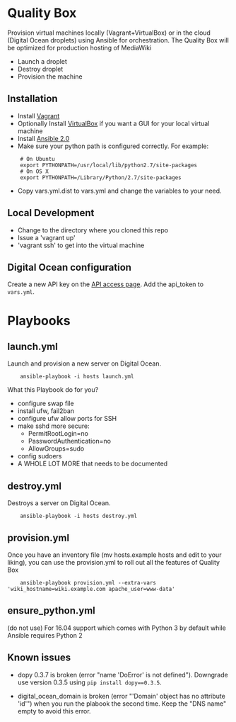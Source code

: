 Quality Box
=======================

Provision virtual machines locally (Vagrant+VirtualBox) or in the cloud (Digital Ocean droplets) using Ansible for orchestration.  The Quality Box will be optimized for production hosting of MediaWiki


* Launch a droplet
* Destroy droplet
* Provision the machine


Installation
------------

* Install [Vagrant](https://www.vagrantup.com/)
* Optionally Install [VirtualBox](https://www.virtualbox.org/) if you want a GUI for your local virtual machine
* Install [Ansible 2.0](http://docs.ansible.com/ansible/intro_installation.html)
* Make sure your python path is configured correctly. For example:

```
    # On Ubuntu
    export PYTHONPATH=/usr/local/lib/python2.7/site-packages
    # On OS X
    export PYTHONPATH=/Library/Python/2.7/site-packages
```

* Copy vars.yml.dist to vars.yml and change the variables to your need.

Local Development
-----------------

* Change to the directory where you cloned this repo
* Issue a 'vagrant up'
* 'vagrant ssh' to get into the virtual machine

Digital Ocean configuration
---------------------------

Create a new API key on the [API access page](https://cloud.digitalocean.com/api_access). 
Add the api_token to `vars.yml`.


Playbooks
=========

launch.yml
----------

Launch and provision a new server on Digital Ocean.

```
    ansible-playbook -i hosts launch.yml
```

What this Playbook do for you?

- configure swap file
- install ufw, fail2ban
- configure ufw allow ports for SSH
- make sshd more secure: 
  - PermitRootLogin=no
  - PasswordAuthentication=no
  - AllowGroups=sudo
- config sudoers
- A WHOLE LOT MORE that needs to be documented

destroy.yml
-----------

Destroys a server on Digital Ocean.

```
    ansible-playbook -i hosts destroy.yml
```

provision.yml
-------------

Once you have an inventory file (mv hosts.example hosts and edit to your liking), you can use the provision.yml to roll out all the features of Quality Box

```
    ansible-playbook provision.yml --extra-vars 'wiki_hostname=wiki.example.com apache_user=www-data'
```


ensure_python.yml
-----------------

(do not use) For 16.04 support which comes with Python 3 by default while Ansible requires Python 2


Known issues
------------

* dopy 0.3.7 is broken (error "name 'DoError' is not defined").
  Downgrade use version 0.3.5 using `pip install dopy==0.3.5`.

* digital_ocean_domain is broken (error "'Domain' object has no attribute 'id'") when you run the plabook the second time.
  Keep the "DNS name" empty to avoid this error.
